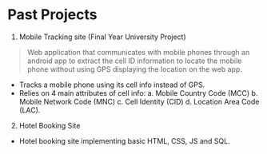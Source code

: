 # Past Projects
1. Mobile Tracking site (Final Year University Project)
>Web application that communicates with mobile phones through an android app to extract the cell ID information to locate the mobile phone without using GPS displaying the location on the web app.
- Tracks a mobile phone using its cell info instead of GPS.
- Relies on 4 main attributes of cell info:
  a. Mobile Country Code (MCC)
  b. Mobile Network Code (MNC)
  c. Cell Identity (CID)
  d. Location Area Code (LAC).
2. Hotel Booking Site
- Hotel booking site implementing basic HTML, CSS, JS and SQL. 
